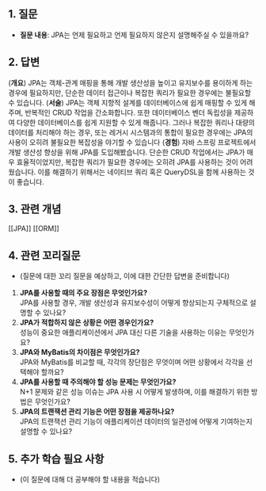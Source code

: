 
## 1. 질문
- **질문 내용**: JPA는 언제 필요하고 언제 필요하지 않은지 설명해주실 수 있을까요?

## 2. 답변
(**개요**) JPA는 객체-관계 매핑을 통해 개발 생산성을 높이고 유지보수를 용이하게 하는 경우에 필요하지만, 단순한 데이터 접근이나 복잡한 쿼리가 필요한 경우에는 불필요할 수 있습니다.
(**서술**) JPA는 객체 지향적 설계를 데이터베이스에 쉽게 매핑할 수 있게 해주며, 반복적인 CRUD 작업을 간소화합니다[](https://f-lab.kr/insight/understanding-jpa)[](https://velog.io/%40yesrin/JPA%EB%8A%94-%EC%96%B8%EC%A0%9C-%ED%95%84%EC%9A%94%ED%95%98%EA%B3%A0-%EC%96%B8%EC%A0%9C-%ED%95%84%EC%9A%94%ED%95%98%EC%A7%80-%EC%95%8A%EC%9D%84%EA%B9%8C). 또한 데이터베이스 벤더 독립성을 제공하여 다양한 데이터베이스를 쉽게 지원할 수 있게 해줍니다[](https://modimodi.tistory.com/56). 그러나 복잡한 쿼리나 대량의 데이터를 처리해야 하는 경우, 또는 레거시 시스템과의 통합이 필요한 경우에는 JPA의 사용이 오히려 불필요한 복잡성을 야기할 수 있습니다
(**경험**) 자바 스프링 프로젝트에서 개발 생산성 향상을 위해 JPA를 도입해봤습니다. 단순한 CRUD 작업에서는 JPA가 매우 효율적이었지만, 복잡한 쿼리가 필요한 경우에는 오히려 JPA를 사용하는 것이 어려웠습니다. 이를 해결하기 위해서는 네이티브 쿼리 혹은 QueryDSL을 함께 사용하는 것이 좋습니다. 

## 3. 관련 개념
[[JPA]]
[[ORM]]
  
## 4. 관련 꼬리질문
- (질문에 대한 꼬리 질문을 예상하고, 이에 대한 간단한 답변을 준비합니다)

1. **JPA를 사용할 때의 주요 장점은 무엇인가요?**  
    JPA를 사용할 경우, 개발 생산성과 유지보수성이 어떻게 향상되는지 구체적으로 설명할 수 있나요?
2. **JPA가 적합하지 않은 상황은 어떤 경우인가요?**  
    성능이 중요한 애플리케이션에서 JPA 대신 다른 기술을 사용하는 이유는 무엇인가요?
3. **JPA와 MyBatis의 차이점은 무엇인가요?**  
    JPA와 MyBatis를 비교할 때, 각각의 장단점은 무엇이며 어떤 상황에서 각각을 선택해야 할까요?
4. **JPA를 사용할 때 주의해야 할 성능 문제는 무엇인가요?**  
    N+1 문제와 같은 성능 이슈는 JPA 사용 시 어떻게 발생하며, 이를 해결하기 위한 방법은 무엇인가요?
5. **JPA의 트랜잭션 관리 기능은 어떤 장점을 제공하나요?**  
    JPA의 트랜잭션 관리 기능이 애플리케이션 데이터의 일관성에 어떻게 기여하는지 설명할 수 있나요?

## 5. 추가 학습 필요 사항
- (이 질문에 대해 더 공부해야 할 내용을 적습니다)




